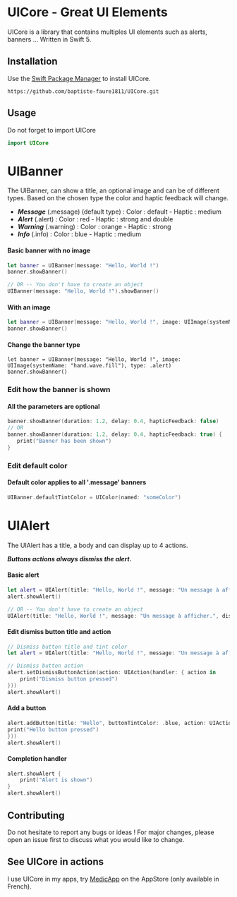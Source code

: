 # UICore - Great UI Elements

UICore is a library that contains multiples UI elements such as alerts, banners ... Written in Swift 5.


## Installation

Use the [Swift Package Manager](https://swift.org/package-manager/) to install UICore.

```
https://github.com/baptiste-faure1811/UICore.git
```

## Usage
Do not forget to import UICore
```swift
import UICore
```
# UIBanner

The UIBanner, can show a title, an optional image and can be of different types.
Based on the chosen type the color and haptic feedback will change. 

 - ***Message*** (.message) (default type) : Color : default - Haptic : medium
 - ***Alert*** (.alert) : Color : red - Haptic : strong and double
 - ***Warning*** (.warning) : Color : orange - Haptic : strong
 - ***Info*** (.info) : Color : blue - Haptic : medium

#### Basic banner with no image
```swift
let banner = UIBanner(message: "Hello, World !")
banner.showBanner()

// OR -- You don't have to create an object
UIBanner(message: "Hello, World !").showBanner()
```

#### With an image 
```swift
let banner = UIBanner(message: "Hello, World !", image: UIImage(systemName: "hand.wave.fill"))
banner.showBanner()
```

#### Change the banner type
```
let banner = UIBanner(message: "Hello, World !", image: UIImage(systemName: "hand.wave.fill"), type: .alert)
banner.showBanner()
```

### Edit how the banner is shown
#### All the parameters are optional
```swift
banner.showBanner(duration: 1.2, delay: 0.4, hapticFeedback: false)
// OR
banner.showBanner(duration: 1.2, delay: 0.4, hapticFeedback: true) {
   print("Banner has been shown")
}
```

### Edit default color
#### Default color applies to all '.message' banners
```swift
UIBanner.defaultTintColor = UIColor(named: "someColor")
```

# UIAlert

The UIAlert has a title, a body and can display up to 4 actions.

***Buttons actions always dismiss the alert.***

#### Basic alert 
```swift
let alert = UIAlert(title: "Hello, World !", message: "Un message à afficher.", dismissButtonTitle: "OK")
alert.showAlert()

// OR -- You don't have to create an object
UIAlert(title: "Hello, World !", message: "Un message à afficher.", dismissButtonTitle: "OK").showAlert()
```

#### Edit dismiss button title and action
```swift
// Dismiss button title and tint color
let alert = UIAlert(title: "Hello, World !", message: "Un message à afficher.", dismissButtonTitle: "OK", dismissButtonTintColor: .red)

// Dismiss button action
alert.setDismissButtonAction(action: UIAction(handler: { action in
    print("Dismiss button pressed")
}))
alert.showAlert()
```

#### Add a button
```swift
alert.addButton(title: "Hello", buttonTintColor: .blue, action: UIAction(handler: { action in
print("Hello button pressed")
}))
alert.showAlert()
```

#### Completion handler
```swift
alert.showAlert {
    print("Alert is shown")
}
alert.showAlert()
```
## Contributing
Do not hesitate to report any bugs or ideas ! For major changes, please open an issue first to discuss what you would like to change.

## See UICore in actions
I use UICore in my apps, try [MedicApp](https://apps.apple.com/fr/app/medicapp/id1483077182) on the AppStore (only available in French).
